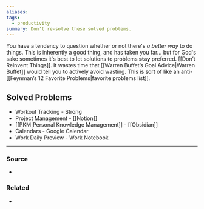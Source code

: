 ```yaml
---
aliases: 
tags:
  - productivity
summary: Don't re-solve these solved problems.
---
```

You have a tendency to question whether or not there's *a better way* to do things. This is inherently a good thing, and has taken you far... but for God's sake sometimes it's best to let solutions to problems **stay** preferred. [[Don’t Reinvent Things]]. It wastes time that [[Warren Buffet’s Goal Advice|Warren Buffet]] would tell you to actively avoid wasting. This is sort of like an anti-[[Feynman’s 12 Favorite Problems|favorite problems list]]. 

## Solved Problems
- Workout Tracking - Strong
- Project Management - [[Notion]]
- [[PKM|Personal Knowledge Management]] - [[Obsidian]]
- Calendars - Google Calendar
- Work Daily Preview - Work Notebook

---
### Source
- 

### Related
* 